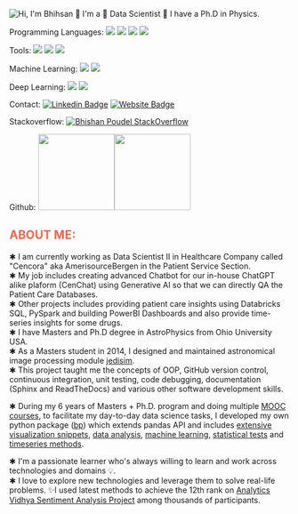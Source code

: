 ![Hi, I'm Bhihsan 👋 I'm a 🚀 Data Scientist 🚀 I have a Ph.D in Physics.](images/intro.gif)

Programming Languages:
<img src="https://img.shields.io/badge/python%20-%2314354C.svg?&style=for-the-badge&logo=python&logoColor=white"/> <img src="https://img.shields.io/badge/shell_script%20-%23121011.svg?&style=for-the-badge&logo=gnu-bash&logoColor=white"/>
 <img src ="https://img.shields.io/badge/postgres-%23316192.svg?&style=for-the-badge&logo=postgresql&logoColor=white"/>
 <img src="https://img.shields.io/badge/mysql-%2300f.svg?&style=for-the-badge&logo=mysql&logoColor=white"/>

Tools:
 <img src="https://img.shields.io/badge/AWS%20-%23FF9900.svg?&style=for-the-badge&logo=amazon-aws&logoColor=white"/>
  <img src="https://img.shields.io/badge/git%20-%23F05033.svg?&style=for-the-badge&logo=git&logoColor=white"/>
 <img src="https://img.shields.io/badge/latex%20-%23008080.svg?&style=for-the-badge&logo=latex&logoColor=white"/>


 Machine Learning:
<img src="https://img.shields.io/badge/pandas%20-%23150458.svg?&style=for-the-badge&logo=pandas&logoColor=white" />
<img src="https://img.shields.io/badge/Scikitlearn%20-%23.svg?&style=for-the-badge&logo=sklearn&logoColor=white"/>

Deep Learning:
 <img src="https://img.shields.io/badge/TensorFlow%20-%23FF6F00.svg?&style=for-the-badge&logo=TensorFlow&logoColor=white" />
 <img src="https://img.shields.io/badge/Keras%20-%23D00000.svg?&style=for-the-badge&logo=Keras&logoColor=white"/>

Contact:
[![Linkedin Badge](https://img.shields.io/badge/-LinkedIn-0e76a8?style=flat-square&logo=Linkedin&logoColor=white)](https://www.linkedin.com/in/bhishan-poudel-a83351b4/)
[![Website Badge](https://img.shields.io/badge/Website-3b5998?style=flat-square&logo=google-chrome&logoColor=white)](https://bhishanpoudel123.github.io/)


Stackoverflow:
[![Bhishan Poudel StackOverflow](https://github-readme-stackoverflow.vercel.app/?userID=5200329&layout=compact&theme=dark)](https://stackoverflow.com/users/5200329/bhishan-poudel)

Github:
<img align="" height='137px' src="https://github-readme-stats.vercel.app/api?username=bhishanpdl&hide_title=true&show_icons=true&include_all_commits=true&line_height=21&bg_color=0,EC6C6C,FFD479,FFFC79,73FA79&theme=graywhite" /><!-- wi*quL3fcV --><img align="" height='137px' src="https://github-readme-stats.vercel.app/api/top-langs/?username=bhishanpdl&hide_title=true&layout=compact&bg_color=0,73FA79,73FDFF,D783FF&theme=graywhite" />


<h2 style="color: tomato;">ABOUT ME:</h2>

✱ I am currently working as Data Scientist II in Healthcare Company called "Cencora" aka AmerisourceBergen in the Patient Service Section.  
✱ My job includes creating advanced Chatbot for our in-house ChatGPT alike plaform (CenChat) using Generative AI so that we can directly QA the Patient Care Databases.  
✱ Other projects includes providing patient care insights using Databricks SQL, PySpark and building PowerBI Dashboards and also provide time-series insights for some drugs.  
✱ I have Masters and Ph.D degree in AstroPhysics from Ohio University USA.  
✱ As a Masters student in 2014, I designed and maintained astronomical image processing module [jedisim](https://github.com/bhishanpdl/jedisim).  
✱ This project taught me the concepts of OOP, GitHub version control, continuous integration, unit testing, code debugging, documentation (Sphinx and ReadTheDocs) and various other software development skills.  


✱ During my 6 years of Masters + Ph.D. program and doing multiple [MOOC courses](https://bhishanpoudel123.github.io/education.html), to facilitate my day-to-day data science tasks, I developed my own python package ([bp](https://github.com/bhishanpdl/bp)) which extends pandas API and includes [extensive visualization snippets](https://nbviewer.jupyter.org/github/bhishanpdl/bp/blob/master/examples/pandas_api_num_and_cat.ipynb), [data analysis](https://nbviewer.jupyter.org/github/bhishanpdl/bp/blob/master/examples/pandas_api_description.ipynb),
[machine learning](https://github.com/bhishanpdl/bp/blob/master/examples/example_model_eval.ipynb), [statistical tests](https://nbviewer.jupyter.org/github/bhishanpdl/bp/blob/master/examples/pandas_api_stats.ipynb) and [timeseries methods](https://nbviewer.jupyter.org/github/bhishanpdl/bp/blob/master/examples/pandas_api_timeseries.ipynb).

✱ I'm a passionate learner who's always willing to learn and work across technologies and domains 💡.  
✱ I love to explore new technologies and leverage them to solve real-life problems.
✨I used latest methods to achieve the 12th rank on [Analytics Vidhya Sentiment Analysis Project](https://datahack.analyticsvidhya.com/contest/all/) among thousands of participants.
